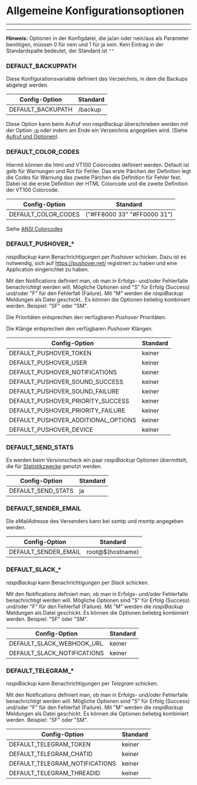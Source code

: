 # Allgemeine Konfigurationsoptionen

------------------

<!-- toc -->

------------------

**Hinweis:** Optionen in der Konfigdatei, die ja/an oder nein/aus als Parameter
benötigen, müssen 0 für nein und 1 für ja sein. Kein Eintrag in
der Standardspalte bedeutet, der Standard ist `""`

<div class="table-wrapper-for-options">

<a name="backuppath"></a>
### DEFAULT_BACKUPPATH

Diese Konfigurationsvariable definiert das Verzeichnis, in dem die Backups
abgelegt werden.

| Config-Option              | Standard |
|----------------------------|----------|
| DEFAULT_BACKUPATH          | /backup  |

Diese Option kann beim Aufruf von *raspiBackup* überschrieben werden
mit der Option [-p](backup-options.md#parm_p) oder indem am Ende
ein Verzeichnis angegeben wird. (Siehe [Aufruf und Optionen](invocation-options.md)).

### DEFAULT_COLOR_CODES

Hiermit können die html und VT100 Colorcodes definiert werden. Default
ist gelb für Warnungen und Rot für Fehler. Das erste Pärchen der Definition legt
die Codes für Warnung das zweite Pärchen die Definition für Fehler fest. Dabei
ist die erste Definition der HTML Colorcode und die zweite Definition der VT100
Colorcode.

| Config-Option              | Standard |
|----------------------------|----------|
| DEFAULT_COLOR_CODES        | ("#FF8000 33" "#FF0000 31")  |

Siehe [ANSI Colorcodes](https://en.wikipedia.org/wiki/ANSI_escape_code)

### DEFAULT_PUSHOVER_*

*raspiBackup* kann Benachrichtigungen per *Pushover* schicken. Dazu
ist es notwendig, sich auf <https://pushover.net/> registriert zu haben und eine
Application eingerichtet zu haben.

Mit den Notifications definiert man, ob man in Erfolgs- und/oder Fehlerfalle
benachrichtigt werden will. Mögliche Optionen sind "S" für Erfolg (Success)
und/oder "F" für den Fehlerfall (Failure). Mit "M" werden die *raspiBackup*
Meldungen als Datei geschickt.. Es können die Optionen beliebig kombiniert
werden. Beispiel: "SF" oder "SM".

Die Prioritäten entsprechen den verfügbaren *Pushover* Prioritäten.

Die Klänge entsprechen den verfügbaren *Pushover* Klängen.

| Config-Option              | Standard |
|----------------------------|----------|
| DEFAULT_PUSHOVER_TOKEN     | keiner   |
| DEFAULT_PUSHOVER_USER      | keiner   |
| DEFAULT_PUSHOVER_NOTIFICATIONS | keiner |
| DEFAULT_PUSHOVER_SOUND_SUCCESS | keiner     |
| DEFAULT_PUSHOVER_SOUND_FAILURE | keiner     |
| DEFAULT_PUSHOVER_PRIORITY_SUCCESS | keiner  |
| DEFAULT_PUSHOVER_PRIORITY_FAILURE | keiner  |
| DEFAULT_PUSHOVER_ADDITIONAL_OPTIONS | keiner|
| DEFAULT_PUSHOVER_DEVICE             | keiner |


### DEFAULT_SEND_STATS

Es werden beim Versionscheck ein paar *raspiBackup*
Optionen übermittelt, die für [Statistikzwecke](statistics.md) genutzt werden.

| Config-Option              | Standard |
|----------------------------|----------|
| DEFAULT_SEND_STATS         | ja       |

### DEFAULT_SENDER_EMAIL

Die eMailAdresse des Versenders kann bei ssmtp und msmtp angegeben werden.

| Config-Option              | Standard |
|----------------------------|----------|
| DEFAULT_SENDER_EMAIL | root@$(hostname) |


### DEFAULT_SLACK_*

*raspiBackup* kann Benachrichtigungen per *Slack* schicken.

Mit den Notifications definiert man, ob man in Erfolgs- und/oder Fehlerfalle
benachrichtigt werden will. Mögliche Optionen sind "S" für Erfolg (Success)
und/oder "F" für den Fehlerfall (Failure). Mit "M" werden die *raspiBackup*
Meldungen als Datei geschickt. Es können die Optionen beliebig kombiniert
werden. Beispiel: "SF" oder "SM".

| Config-Option               | Standard |
|-----------------------------|----------|
| DEFAULT_SLACK_WEBHOOK_URL   |  keiner  |
| DEFAULT_SLACK_NOTIFICATIONS |  keiner  |

### DEFAULT_TELEGRAM_*

*raspiBackup* kann Benachrichtigungen per *Telegram* schicken.

Mit den Notifications definiert man, ob man in Erfolgs- und/oder Fehlerfalle
benachrichtigt werden will. Mögliche Optionen sind "S" für Erfolg (Success)
und/oder "F" für den Fehlerfall (Failure). Mit "M" werden die *raspiBackup*
Meldungen als Datei geschickt. Es können die Optionen beliebig kombiniert
werden. Beispiel: "SF" oder "SM".

| Config-Option               | Standard |
|-----------------------------|----------|
| DEFAULT_TELEGRAM_TOKEN      | keiner   |
| DEFAULT_TELEGRAM_CHATID     | keiner  |
| DEFAULT_TELEGRAM_NOTIFICATIONS | keiner |
| DEFAULT_TELEGRAM_THREADID      | keiner   | ab Release 7.1.1 |


</div>

[.status]: translated
